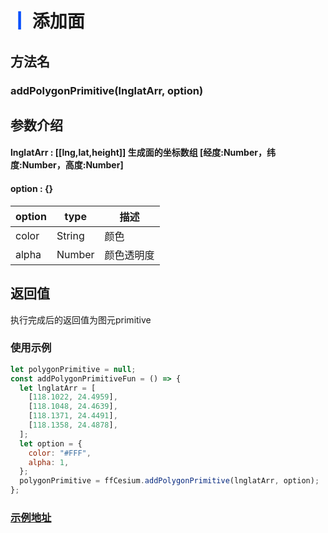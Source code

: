 # <span style='color:#0950FC'>┃</span> 添加面

## 方法名

### addPolygonPrimitive(lnglatArr, option)

## 参数介绍

#### lnglatArr : [[lng,lat,height]]  生成面的坐标数组 [经度:Number，纬度:Number，高度:Number]

#### option : {}

| option      | type   | 描述                                                                      |
| ----------- | ------ | ------------------------------------------------------------------------- |
| color       | String | 颜色                                                                       |
| alpha       | Number | 颜色透明度                                                                 |

## 返回值
执行完成后的返回值为图元primitive

### 使用示例

```javascript
let polygonPrimitive = null;
const addPolygonPrimitiveFun = () => {
  let lnglatArr = [
    [118.1022, 24.4959],
    [118.1048, 24.4639],
    [118.1371, 24.4491],
    [118.1358, 24.4878],
  ];
  let option = {
    color: "#FFF",
    alpha: 1,
  };
  polygonPrimitive = ffCesium.addPolygonPrimitive(lnglatArr, option);
};
```

### [示例地址](./#/mapCode?id=7&type=3&urlname=addFace)
